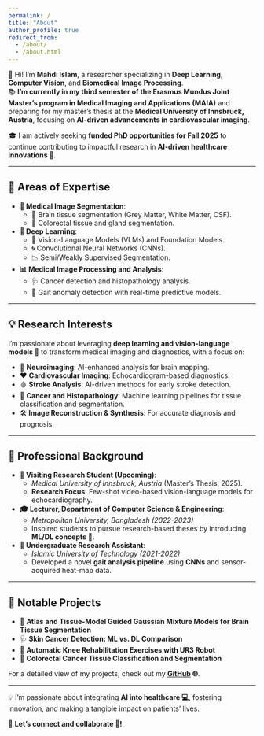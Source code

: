```yaml
---
permalink: /
title: "About"
author_profile: true
redirect_from:
  - /about/
  - /about.html
---
```


👋 Hi! I’m **Mahdi Islam**, a researcher specializing in **Deep Learning**, **Computer Vision**, and **Biomedical Image Processing**.  
📚 **I’m currently in my third semester of the Erasmus Mundus Joint Master’s program in Medical Imaging and Applications (MAIA)** and preparing for my master’s thesis at the **Medical University of Innsbruck, Austria**, focusing on **AI-driven advancements in cardiovascular imaging**.  

🎓 I am actively seeking **funded PhD opportunities for Fall 2025** to continue contributing to impactful research in **AI-driven healthcare innovations 🚀**.

---

## 🧠 **Areas of Expertise**
- **🧩 Medical Image Segmentation**:
  - 🧠 Brain tissue segmentation (Grey Matter, White Matter, CSF).  
  - 🏥 Colorectal tissue and gland segmentation.
- **🤖 Deep Learning**:
  - 🔗 Vision-Language Models (VLMs) and Foundation Models.  
  - 🌀 Convolutional Neural Networks (CNNs).  
  - 📉 Semi/Weakly Supervised Segmentation.
- **📊 Medical Image Processing and Analysis**:
  - 🩺 Cancer detection and histopathology analysis.  
  - 🚶 Gait anomaly detection with real-time predictive models.

---

## 💡 **Research Interests**
I’m passionate about leveraging **deep learning and vision-language models 🧠** to transform medical imaging and diagnostics, with a focus on:  
- 🧠 **Neuroimaging**: AI-enhanced analysis for brain mapping.  
- ❤️ **Cardiovascular Imaging**: Echocardiogram-based diagnostics.  
- 🩸 **Stroke Analysis**: AI-driven methods for early stroke detection.  
- 🏥 **Cancer and Histopathology**: Machine learning pipelines for tissue classification and segmentation.  
- 🛠️ **Image Reconstruction & Synthesis**: For accurate diagnosis and prognosis.

---

## 💼 **Professional Background**
- **🔬 Visiting Research Student (Upcoming)**:  
  - *Medical University of Innsbruck, Austria* (Master’s Thesis, 2025).  
  - **Research Focus**: Few-shot video-based vision-language models for echocardiography.  
- **🎓 Lecturer, Department of Computer Science & Engineering**:  
  - *Metropolitan University, Bangladesh (2022-2023)*  
  - Inspired students to pursue research-based theses by introducing **ML/DL concepts 🚀**.  
- **🧪 Undergraduate Research Assistant**:  
  - *Islamic University of Technology (2021-2022)*  
  - Developed a novel **gait analysis pipeline** using **CNNs** and sensor-acquired heat-map data.

---

## 🚀 **Notable Projects**
- 🧠 **Atlas and Tissue-Model Guided Gaussian Mixture Models for Brain Tissue Segmentation**  
- 🩺 **Skin Cancer Detection: ML vs. DL Comparison**  
- 🤖 **Automatic Knee Rehabilitation Exercises with UR3 Robot**  
- 🏥 **Colorectal Cancer Tissue Classification and Segmentation**  

For a detailed view of my projects, check out my **[GitHub](https://github.com/mahdiislam79) 🌐**.

---

💡 I’m passionate about integrating **AI into healthcare 💻**, fostering innovation, and making a tangible impact on patients’ lives.  

🔗 **Let’s connect and collaborate 🚀!**
